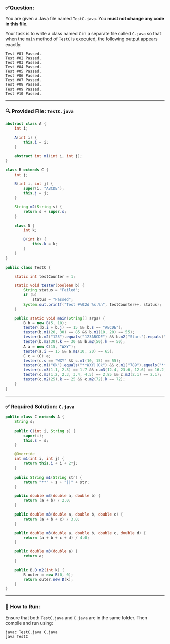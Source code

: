 ### ✅Question:
You are given a Java file named `TestC.java`. You **must not change any code in this file**.

Your task is to write a class named `C` in a separate file called `C.java` so that when the `main` method of `TestC` is executed, the following output appears exactly:

```
Test #01 Passed.
Test #02 Passed.
Test #03 Passed.
Test #04 Passed.
Test #05 Passed.
Test #06 Passed.
Test #07 Passed.
Test #08 Passed.
Test #09 Passed.
Test #10 Passed.
```

---

### 🔍 Provided File: `TestC.java`
```java
abstract class A {
    int i;

    A(int i) {
        this.i = i;
    }

    abstract int m1(int i, int j);
}

class B extends C {
    int j;

    B(int i, int j) {
        super(i, "ABCDE");
        this.j = j;
    }

    String m2(String s) {
        return s + super.s;
    }

    class D {
        int k;

        D(int k) {
            this.k = k;
        }
    }
}

public class TestC {

    static int testCounter = 1;

    static void tester(boolean b) {
        String status = "Failed";
        if (b)
            status = "Passed";
        System.out.printf("Test #%02d %s.%n", testCounter++, status);
    }

    public static void main(String[] args) {
        B b = new B(5, 10);
        tester((b.i + b.j) == 15 && b.s == "ABCDE");
        tester(b.m1(20, 30) == 85 && b.m1(10, 20) == 55);
        tester(b.m2("123").equals("123ABCDE") && b.m2("Start").equals("StartABCDE"));
        tester(b.m2(30).k == 30 && b.m2(50).k == 50);
        A a = new C(15, "WXY");
        tester(a.i == 15 && a.m1(10, 20) == 65);
        C c = (C) a;
        tester(c.s == "WXY" && c.m1(10, 15) == 55);
        tester(c.m1("Ok").equals("**WXY||Ok") && c.m1("789").equals("**WXY||789"));
        tester(c.m3(1.1, 2.3) == 1.7 && c.m3(12.4, 23.6, 12.6) == 16.2);
        tester(c.m3(1.2, 2.3, 3.4, 4.5) == 2.85 && c.m3(2.1) == 2.1);
        tester(c.m2(25).k == 25 && c.m2(72).k == 72);
    }
}
```

---

### ✅ Required Solution: `C.java`
```java
public class C extends A {
    String s;

    public C(int i, String s) {
        super(i);
        this.s = s;
    }

    @Override
    int m1(int i, int j) {
        return this.i + i + 2*j;
    }

    public String m1(String str) {
        return "**" + s + "||" + str;
    }

    public double m3(double a, double b) {
        return (a + b) / 2.0;
    }

    public double m3(double a, double b, double c) {
        return (a + b + c) / 3.0;
    }

    public double m3(double a, double b, double c, double d) {
        return (a + b + c + d) / 4.0;
    }

    public double m3(double a) {
        return a;
    }

    public B.D m2(int k) {
        B outer = new B(0, 0);
        return outer.new D(k);
    }
}
```

---

### 📌 How to Run:

Ensure that both `TestC.java` and `C.java` are in the same folder. Then compile and run using:

```bash
javac TestC.java C.java
java TestC
```

